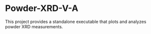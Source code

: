 # Powder-XRD-V-A
This project provides a standalone executable that plots and analyzes powder XRD measurements.
